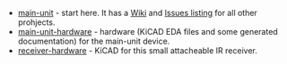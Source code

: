 * [main-unit](https://github.com/gp8-stopwatch/main-unit) - start here. It has a [Wiki](https://github.com/gp8-stopwatch/main-unit/wiki) and [Issues listing](https://github.com/gp8-stopwatch/main-unit/issues) for all other prohjects.
* [main-unit-hardware](https://github.com/gp8-stopwatch/main-unit-hardware) - hardware (KiCAD EDA files and some generated documentation) for the main-unit device.
* [receiver-hardware](https://github.com/gp8-stopwatch/receiver-hardware) - KiCAD for this small attacheable IR receiver.
